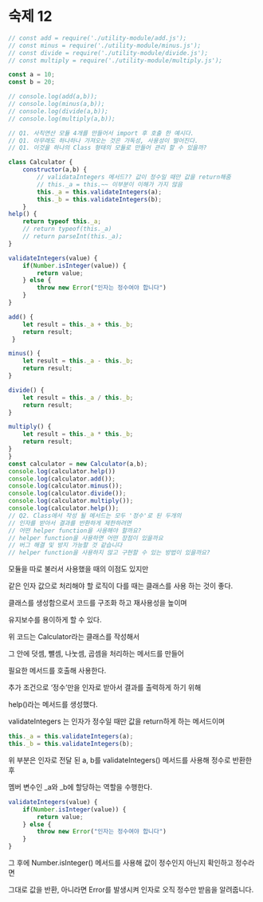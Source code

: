 # 숙제 12

```jsx
// const add = require('./utility-module/add.js');
// const minus = require('./utility-module/minus.js');
// const divide = require('./utility-module/divide.js');
// const multiply = require('./utility-module/multiply.js');

const a = 10;
const b = 20;

// console.log(add(a,b));
// console.log(minus(a,b));
// console.log(divide(a,b));
// console.log(multiply(a,b));

// Q1. 사칙연산 모듈 4개를 만들어서 import 후 호출 한 예시다.
// Q1. 아무래도 하나하나 가져오는 것은 가독성, 사용성이 떨어진다.
// Q1. 이것을 하나의 Class 형태의 모듈로 만들어 관리 할 수 있을까?

class Calculator {
    constructor(a,b) {
        // validataIntegers 메서드?? 값이 정수일 때만 값을 return해줌
        // this._a = this.~~ 이부분이 이해가 가지 않음
        this._a = this.validateIntegers(a);
        this._b = this.validateIntegers(b);
    }
help() {
    return typeof this._a;
    // return typeof(this._a)
    // return parseInt(this._a);
}

validateIntegers(value) {
    if(Number.isInteger(value)) {
        return value;
    } else {
        throw new Error("인자는 정수여야 합니다")
    }
}

add() {
    let result = this._a + this._b;
    return result;
 }

minus() {
    let result = this._a - this._b;
    return result;
}

divide() {
    let result = this._a / this._b;
    return result;
}

multiply() {
    let result = this._a * this._b;
    return result;
}
}
const calculator = new Calculator(a,b);
console.log(calculator.help())
console.log(calculator.add());
console.log(calculator.minus());
console.log(calculator.divide());
console.log(calculator.multiply());
console.log(calculator.help());
// Q2. Class에서 작성 될 메서드는 모두 '정수'로 된 두개의
// 인자를 받아서 결과를 반환하게 제한하려면
// 어떤 helper function을 사용해야 할까요?
// helper function을 사용하면 어떤 장점이 있을까요
// 버그 해결 및 방지 가능할 것 같습니다
// helper function을 사용하지 않고 구현할 수 있는 방법이 있을까요?
```

모듈을 따로 불러서 사용했을 때의 이점도 있지만

같은 인자 값으로 처리해야 할 로직이 다를 때는 클래스를 사용 하는 것이 좋다.

클래스를 생성함으로서 코드를 구조화 하고 재사용성을 높이며

 유지보수를 용이하게 할 수 있다.

위 코드는 Calculator라는 클래스를 작성해서 

그 안에 덧셈, 뺄셈, 나눗셈, 곱셈을 처리하는 메서드를 만들어

필요한 메서드를 호출해 사용한다.

추가 조건으로 ‘정수’만을 인자로 받아서 결과를 출력하게 하기 위해 

help()라는 메서드를 생성했다.

validateIntegers 는 인자가 정수일 때만 값을 return하게 하는 메서드이며 

```jsx
this._a = this.validateIntegers(a);
this._b = this.validateIntegers(b);
```

위 부분은 인자로 전달 된 a, b를 validateIntegers() 메서드를 사용해 정수로 반환한 후 

멤버 변수인 _a와 _b에 할당하는 역할을 수행한다.

```jsx
validateIntegers(value) {
    if(Number.isInteger(value)) {
        return value;
    } else {
        throw new Error("인자는 정수여야 합니다")
    }
}
```

그 후에 Number.isInteger() 메서드를 사용해 값이 정수인지 아닌지 확인하고 정수라면 

그대로 값을 반환, 아니라면 Error를 발생시켜 인자로 오직 정수만 받음을 알려줍니다.